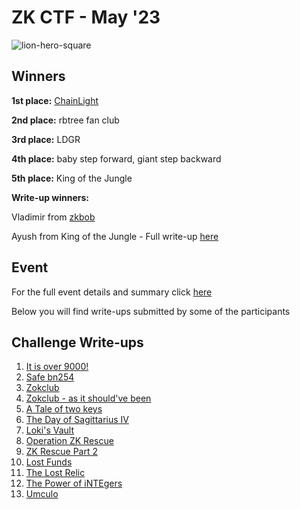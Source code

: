# ZK CTF - May '23 

![lion-hero-square](https://github.com/ingonyama-zk/zkctf-2023-writeups/assets/122266060/60dd5a8c-2f1b-4a10-bb5a-6e4f61bd3f46)

## Winners
**1st place:** [ChainLight](https://twitter.com/chainlight_io)

**2nd place:** rbtree fan club

**3rd place:** LDGR

**4th place:** baby step forward, giant step backward

**5th place:** King of the Jungle

**Write-up winners:** 

Vladimir from [zkbob](https://twitter.com/zkBob_) 

Ayush from King of the Jungle - Full write-up [here](https://hackmd.io/@shuklaayush/SkWizdyBh)


## Event 
For the full event details and summary click [here](https://medium.com/@ingonyama/recap-zk-capture-the-flag-cdf3ffef8186)

Below you will find write-ups submitted by some of the participants

## Challenge Write-ups

 1. [It is over 9000!](it_is_over_9000!.md) 
 2. [Safe bn254](safe_bn254.md)
 3. [Zokclub](zokclub.md)
 4. [Zokclub - as it should've been](zokclub_-_as_it_should've_been.md) 
 5. [A Tale of two keys](a_tale_of_two_keys.md) 
 6. [The Day of Sagittarius IV](the_day_of_sagittarius_iv.md)
 7. [Loki's Vault](loki's_vault.md)
 8. [Operation ZK Rescue](operation_zk_rescue.md)
 9. [ZK Rescue Part 2](zk_rescue_part_2.md)
 10. [Lost Funds](lost_funds.md)
 11. [The Lost Relic](the_lost_relic.md)
 12. [The Power of iNTEgers](the_power_of_integers.md)
 13. [Umculo](umculo.md)
